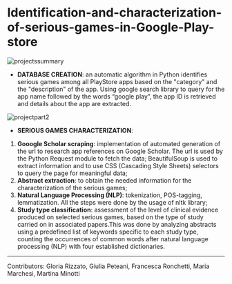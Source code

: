 # Identification-and-characterization-of-serious-games-in-Google-Play-store

![projectssummary](https://github.com/user-attachments/assets/b930ff75-2ce0-4e67-87c2-a67ea13c748a)

- **DATABASE CREATION**: an automatic algorithm in Python identifies serious games among all PlayStore apps based on the "category" and the "description" of the app. Using google search library to query for the app name followed by the words
“google play”, the app ID is retrieved and details about the app are extracted.

![projectpart2](https://github.com/user-attachments/assets/3a59662e-8a83-474c-9de1-28ea3c7e6e6c)

- **SERIOUS GAMES CHARACTERIZATION**:
1. **Gooogle Scholar scraping**: implementation of automated generation of the url to research app references on Google Scholar. The url is used by the Python Request module to fetch the data;
BeautifulSoup is used to extract information and to use CSS (Cascading Style Sheets) selectors to query the page for meaningful data; 
2. **Abstract extraction**: to obtain the needed information for the characterization of the serious games;  
3. **Natural Language Processing (NLP)**: tokenization, POS-tagging, lemmatization. All the steps were done by the usage of nltk library;
4. **Study type classification**: assessment of the level of clinical evidence produced on selected serious games, based on the type of study carried on in associated papers.This was done by analyzing abstracts using a predefined list of keywords specific to each study type, counting the occurrences of common words after natural language processing (NLP) with four established dictionaries.

---
Contributors: Gloria Rizzato, Giulia Peteani, Francesca Ronchetti, Maria Marchesi, Martina Minotti
